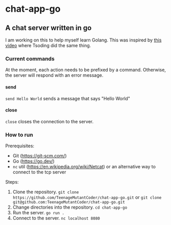 # chat-app-go

## A chat server written in go

I am working on this to help myself learn Golang. This was inspired by [this video](https://youtu.be/qmmQAAJzM54?si=XpcClNx5z1JBYm3z) where Tsoding did the same thing.

### Current commands

At the moment, each action needs to be prefixed by a command. Otherwise, the server will respond with an error message.

#### send

`send Hello World` sends a message that says "Hello World"

#### close

`close` closes the connection to the server.

### How to run

Prerequisites:

- Git (https://git-scm.com/)
- Go (https://go.dev/)
- `nc` util (https://en.wikipedia.org/wiki/Netcat) or an alternative way to connect to the tcp server

Steps:

1. Clone the repository. `git clone https://github.com/TeenageMutantCoder/chat-app-go.git` or `git clone git@github.com:TeenageMutantCoder/chat-app-go.git`
2. Change directories into the repository. `cd chat-app-go`
3. Run the server. `go run .`
4. Connect to the server. `nc localhost 8080`
